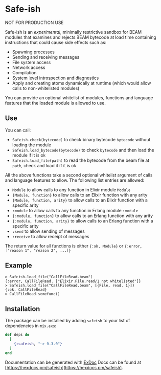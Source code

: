 # Safe-ish

NOT FOR PRODUCTION USE

Safe-ish is an _experimental_, minimally restrictive sandbox for BEAM modules 
that examines and rejects BEAM bytecode at load time containing instructions 
that could cause side effects such as:

- Spawning processes
- Sending and receiving messages
- File system access
- Network access
- Compilation
- System level introspection and diagnostics
- Apply and creating atoms dynamically at runtime (which would allow calls to non-whitelisted modules)

You can provide an optional whitelist of modules, functions and language features that the 
loaded module is allowed to use.

## Use
You can call:

- `Safeish.check(bytecode)` to check binary bytecode `bytecode` without loading the module
- `Safeish.load_bytecode(bytecode)` to check `bytecode` and then load the module if it is ok
- `Safeish.load_file(path)` to read the bytecode from the beam file at `path`, check and load it if it is ok

All the above functions take a second optional whitelist argument of calls and language features to allow.
The following list entries are allowed:

- `Module` to allow calls to any function in Elixir module `Module`
- `{Module, function}` to allow calls to an Elixir function with any arity
- `{Module, function, arity}` to allow calls to an Elixir function with a specific arity
- `:module` to allow calls to any function in Erlang module `:module`
- `{:module, function}` to allow calls to an Erlang function with any arity
- `{:module, function, arity}` to allow calls to an Erlang function with a specific arity
- `:send` to allow sending of messages
- `:receive` to allow receipt of messages

The return value for all functions is either `{:ok, Module}` or `{:error, ["reason 1", "reason 2", ...]}`

## Example

```
> Safeish.load_file("CallFileRead.beam")
{:error, CallFileRead, ["Elixir.File.read/1 not whitelisted"]}
> Safeish.load_file("CallFileRead.beam", [{File, read, 1}])
{:ok, CallFileRead}
> CallFileRead.somefunc()
```

## Installation

The package can be installed by adding `safeish` to your list of dependencies in `mix.exs`:

```elixir
def deps do
  [
    {:safeish, "~> 0.3.0"}
  ]
end
```

Documentation can be generated with [ExDoc](https://github.com/elixir-lang/ex_doc)
Docs can be found at [https://hexdocs.pm/safeish](https://hexdocs.pm/safeish).

